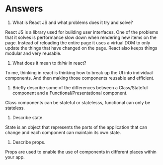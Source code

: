 # Answers

1.  What is React JS and what problems does it try and solve?

React JS is a library used for building user interfaces. One of the problems that it solves is performance slow down when rendering new items on the page. Instead of reloading the entire page it uses a virtual DOM to only update the things that have changed on the page. React also keeps things modular and very reusable.

1.  What does it mean to _think_ in react?

To me, thinking in react is thinking how to break up the UI into individual components. And then making those components reusable and efficient.

1.  Briefly describe some of the differences between a Class/Stateful component and a Functional/Presentational component.

Class components can be stateful or statelesss, functional can only be stateless.

1.  Describe state.

State is an object that represents the parts of the application that can change and each component can maintain its own state.

1.  Describe props.

Props are used to enable the use of components in different places within your app.
